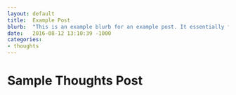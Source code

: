 ```yaml
---
layout: default
title:  Example Post
blurb:  "This is an example blurb for an example post. It essentially functions as a sort of excerpt/preview of the post itself."
date:   2016-08-12 13:10:39 -1000
categories:
- thoughts
---
```


# Sample Thoughts Post

